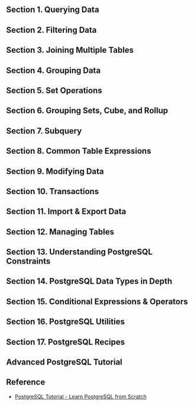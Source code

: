 ## Section 1. Querying Data

## Section 2. Filtering Data

## Section 3. Joining Multiple Tables

## Section 4. Grouping Data

## Section 5. Set Operations

## Section 6. Grouping Sets, Cube, and Rollup

## Section 7. Subquery

## Section 8. Common Table Expressions

## Section 9. Modifying Data

## Section 10. Transactions

## Section 11. Import & Export Data

## Section 12. Managing Tables

## Section 13. Understanding PostgreSQL Constraints

## Section 14. PostgreSQL Data Types in Depth

## Section 15. Conditional Expressions & Operators

## Section 16. PostgreSQL Utilities

## Section 17. PostgreSQL Recipes

## Advanced PostgreSQL Tutorial

## Reference

- [PostgreSQL Tutorial - Learn PostgreSQL from Scratch](https://www.postgresqltutorial.com/)
